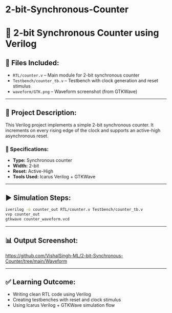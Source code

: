 # 2-bit-Synchronous-Counter

# 🧮 2-bit Synchronous Counter using Verilog

## 📁 Files Included:
- `RTL/counter.v` – Main module for 2-bit synchronous counter
- `Testbench/counter_tb.v` – Testbench with clock generation and reset stimulus
- `waveform/GTK.png` – Waveform screenshot (from GTKWave)

---

## 🧠 Project Description:
This Verilog project implements a simple 2-bit synchronous counter. It increments on every rising edge of the clock and supports an active-high asynchronous reset.

### 🔧 Specifications:
- **Type:** Synchronous counter
- **Width:** 2-bit
- **Reset:** Active-High
- **Tools Used:** Icarus Verilog + GTKWave

---

## ▶️ Simulation Steps:
```bash
iverilog -o counter_out RTL/counter.v Testbench/counter_tb.v
vvp counter_out
gtkwave counter_waveform.vcd
```

---

## 📊 Output Screenshot:
https://github.com/VishalSingh-ML/2-bit-Synchronous-Counter/tree/main/Waveform

---

## ✅ Learning Outcome:
- Writing clean RTL code using Verilog
- Creating testbenches with reset and clock stimulus
- Using Icarus Verilog + GTKWave simulation flow
